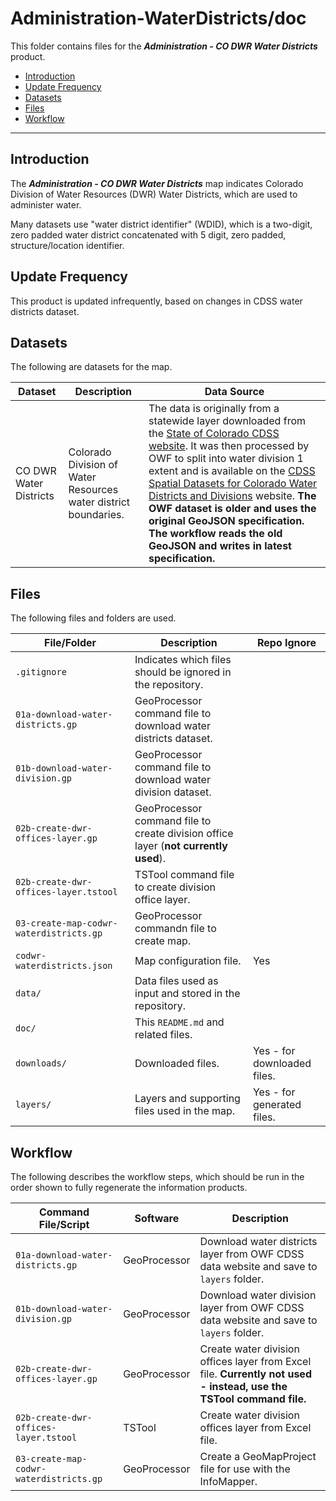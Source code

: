 # Administration-WaterDistricts/doc #

This folder contains files for the ***Administration - CO DWR Water Districts*** product.

* [Introduction](#introduction)
* [Update Frequency](#update-frequency)
* [Datasets](#datasets)
* [Files](#files)
* [Workflow](#workflow)

-----------------------------

## Introduction ##

The ***Administration - CO DWR Water Districts*** map indicates Colorado Division of Water Resources (DWR)
Water Districts, which are used to administer water.

Many datasets use "water district identifier" (WDID), which is a two-digit, zero padded water district
concatenated with 5 digit, zero padded, structure/location identifier.

## Update Frequency ##

This product is updated infrequently,
based on changes in CDSS water districts dataset.

## Datasets ##

The following are datasets for the map.

| **Dataset** | **Description** | **Data Source** |
| -- | -- | -- |
| CO DWR Water Districts | Colorado Division of Water Resources water district boundaries. | The data is originally from a statewide layer downloaded from the [State of Colorado CDSS website](https://www.colorado.gov/pacific/cdss/gis-data-category).  It was then processed by OWF to split into water division 1 extent and is available on the [CDSS Spatial Datasets for Colorado Water Districts and Divisions](http://data.openwaterfoundation.org/co/cdss-data-spatial-bybasin/) website.  **The OWF dataset is older and uses the original GeoJSON specification.  The workflow reads the old GeoJSON and writes in latest specification.** |

## Files ##

The following files and folders are used.

| **File/Folder** | **Description** | **Repo Ignore** |
| -- | -- | -- |
| `.gitignore` | Indicates which files should be ignored in the repository. | |
| `01a-download-water-districts.gp` | GeoProcessor command file to download water districts dataset. | |
| `01b-download-water-division.gp` | GeoProcessor command file to download water division dataset. | |
| `02b-create-dwr-offices-layer.gp` | GeoProcessor command file to create division office layer (**not currently used**). | |
| `02b-create-dwr-offices-layer.tstool` | TSTool command file to create division office layer. | |
| `03-create-map-codwr-waterdistricts.gp` | GeoProcessor commandn file to create map. | |
| `codwr-waterdistricts.json` | Map configuration file. | Yes |
| `data/` | Data files used as input and stored in the repository. | |
| `doc/` | This `README.md` and related files. | |
| `downloads/` | Downloaded files. | Yes - for downloaded files. |
| `layers/` | Layers and supporting files used in the map. | Yes - for generated files. |

## Workflow ##

The following describes the workflow steps, which should be run in the order shown to fully regenerate the information products.

| **Command File/Script** | **Software** | **Description** |
| -- | -- | -- |
| `01a-download-water-districts.gp` | GeoProcessor | Download water districts layer from OWF CDSS data website and save to `layers` folder. |
| `01b-download-water-division.gp` | GeoProcessor | Download water division layer from OWF CDSS data website and save to `layers` folder. |
| `02b-create-dwr-offices-layer.gp` | GeoProcessor | Create water division offices layer from Excel file. **Currently not used - instead, use the TSTool command file.** |
| `02b-create-dwr-offices-layer.tstool` | TSTool | Create water division offices layer from Excel file. |
| `03-create-map-codwr-waterdistricts.gp` | GeoProcessor | Create a GeoMapProject file for use with the InfoMapper. |
